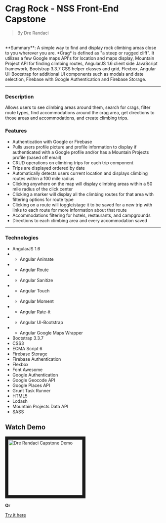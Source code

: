 # Crag Rock - NSS Front-End Capstone 
>By Dre Randaci

<br>
**Summary**: A simple way to find and display rock climbing areas close to you wherever you are. *Crag* is defined as "a steep or rugged cliff". It utilizes a few Google maps API's for location and maps display, Mountain Project API for finding climbing routes, AngularJS 1.6 client side JavaScript framework, Bootstrap 3.3.7 CSS helper classes and grid, Flexbox, Angular UI-Bootstrap for additional UI components such as modals and date selection, Firebase with Google Authentication and Firebase Storage. 

<hr>

### Description
Allows users to see climbing areas around them, search for crags, filter route types, find accommodations around the crag area, get directions to those areas and accommodations, and create climbing trips.

### Features
- Authentication with Google or Firebase
- Pulls users profile picture and profile information to display if authenticated with a Google profile and/or has a Mountain Projects profile (based off email)
- CRUD operations on climbing trips for each trip component 
- Trips are displayed ordered by date
- Automatically detects users current location and displays climbing routes within a 100 mile radius
- Clicking anywhere on the map will display climbing areas within a 50 mile radius of the click center
- Clicking a marker will display all the climbing routes for that area with filtering options for route type
- Clicking on a route will toggle/stage it to be saved for a new trip with links to each route for more information about that route
- Accommodations filtering for hotels, restaurants, and campgrounds 
- Directions to each climbing area and every accommodation saved

<hr>

### Technologies
- AngularJS 1.6
- - Angular Animate
- - Angular Route
- - Angular Sanitize
- - Angular Touch
- - Angular Moment
- - Angular Rate-it
- - Angular UI-Bootstrap
- - Angular Google Maps Wrapper
- Bootstrap 3.3.7
- CSS3
- ECMA Script 6
- Firebase Storage
- Firebase Authentication
- Flexbox
- Font Awesome
- Google Authentication
- Google Geocode API
- Google Places API
- Grunt Task Runner
- HTML5
- Lodash
- Mountain Projects Data API
- SASS

## Watch Demo
<a href="https://youtu.be/-jmjOgrTwJ0
" target="_blank"><img src="http://img.youtube.com/vi/-jmjOgrTwJ0&feature=youtu.be/0.jpg" 
alt="Dre Randaci Capstone Demo" width="240" height="180" border="10" /></a>

**Or**

[Try it here](https://weekend-send-train-46ba3.firebaseapp.com/)


